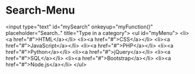 # Search-Menu
&lt;input type="text" id="mySearch" onkeyup="myFunction()" placeholder="Search.." title="Type in a category">  &lt;ul id="myMenu">   &lt;li>&lt;a href="#">HTML&lt;/a>&lt;/li>   &lt;li>&lt;a href="#">CSS&lt;/a>&lt;/li>   &lt;li>&lt;a href="#">JavaScript&lt;/a>&lt;/li>   &lt;li>&lt;a href="#">PHP&lt;/a>&lt;/li>   &lt;li>&lt;a href="#">Python&lt;/a>&lt;/li>   &lt;li>&lt;a href="#">jQuery&lt;/a>&lt;/li>   &lt;li>&lt;a href="#">SQL&lt;/a>&lt;/li>   &lt;li>&lt;a href="#">Bootstrap&lt;/a>&lt;/li>   &lt;li>&lt;a href="#">Node.js&lt;/a>&lt;/li> &lt;/ul>
